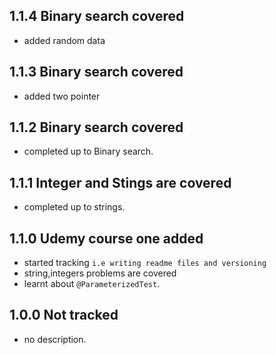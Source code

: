## 1.1.4 Binary search covered
- added random data

## 1.1.3 Binary search covered
- added two pointer


## 1.1.2 Binary search covered
- completed up to Binary search.

## 1.1.1 Integer and Stings are covered 
- completed up to strings.

## 1.1.0 Udemy course one added
- started tracking `i.e writing readme files and versioning`
- string,integers problems are covered
- learnt about `@ParameterizedTest`.

## 1.0.0 Not tracked  
- no description.